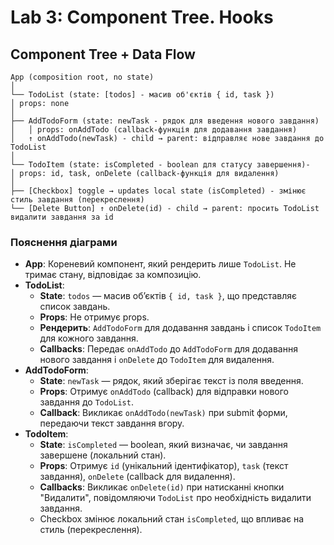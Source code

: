 # Lab 3: Component Tree. Hooks

## Component Tree + Data Flow
`````
App (composition root, no state)
│
└── TodoList (state: [todos] - масив об'єктів { id, task })
│ props: none
│
├── AddTodoForm (state: newTask - рядок для введення нового завдання)
│   │ props: onAddTodo (callback-функція для додавання завдання)
│   ↑ onAddTodo(newTask) - child → parent: відправляє нове завдання до TodoList
│
└── TodoItem (state: isCompleted - boolean для статусу завершення)-
│ props: id, task, onDelete (callback-функція для видалення)
│
├── [Checkbox] toggle → updates local state (isCompleted) - змінює стиль завдання (перекреслення)
└── [Delete Button] ↑ onDelete(id) - child → parent: просить TodoList видалити завдання за id
`````

### Пояснення діаграми
- **App**: Кореневий компонент, який рендерить лише `TodoList`. Не тримає стану, відповідає за композицію.
- **TodoList**:
  - **State**: `todos` — масив об’єктів `{ id, task }`, що представляє список завдань.
  - **Props**: Не отримує props.
  - **Рендерить**: `AddTodoForm` для додавання завдань і список `TodoItem` для кожного завдання.
  - **Callbacks**: Передає `onAddTodo` до `AddTodoForm` для додавання нового завдання і `onDelete` до `TodoItem` для видалення.
- **AddTodoForm**:
  - **State**: `newTask` — рядок, який зберігає текст із поля введення.
  - **Props**: Отримує `onAddTodo` (callback) для відправки нового завдання до `TodoList`.
  - **Callback**: Викликає `onAddTodo(newTask)` при submit форми, передаючи текст завдання вгору.
- **TodoItem**:
  - **State**: `isCompleted` — boolean, який визначає, чи завдання завершене (локальний стан).
  - **Props**: Отримує `id` (унікальний ідентифікатор), `task` (текст завдання), `onDelete` (callback для видалення).
  - **Callbacks**: Викликає `onDelete(id)` при натисканні кнопки "Видалити", повідомляючи `TodoList` про необхідність видалити завдання.
  - Checkbox змінює локальний стан `isCompleted`, що впливає на стиль (перекреслення).